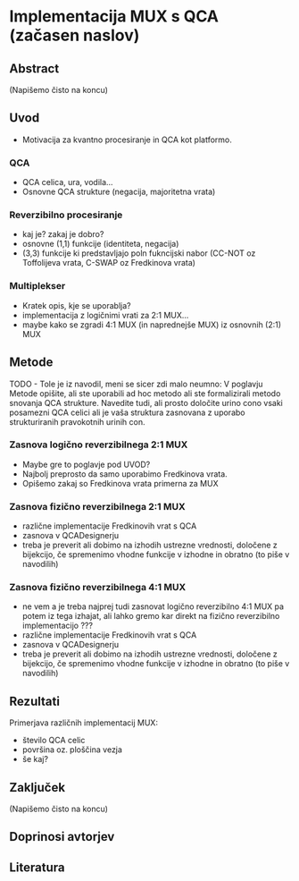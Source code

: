 # Implementacija MUX s QCA (začasen naslov)

## Abstract

(Napišemo čisto na koncu)

## Uvod

- Motivacija za kvantno procesiranje in QCA kot platformo.

### QCA

- QCA celica, ura, vodila...
- Osnovne QCA strukture (negacija, majoritetna vrata)

### Reverzibilno procesiranje

- kaj je? zakaj je dobro?
- osnovne (1,1) funkcije (identiteta, negacija)
- (3,3) funkcije ki predstavljajo poln fukncijski nabor (CC-NOT oz Toffolijeva vrata, C-SWAP oz Fredkinova vrata)

### Multiplekser

- Kratek opis, kje se uporablja?
- implementacija z logičnimi vrati za 2:1 MUX...
- maybe kako se zgradi 4:1 MUX (in naprednejše MUX) iz osnovnih (2:1) MUX

## Metode

TODO - Tole je iz navodil, meni se sicer zdi malo neumno: 
V poglavju Metode opišite, ali ste uporabili ad hoc metodo ali ste formalizirali metodo snovanja QCA strukture. Navedite tudi, ali prosto določite urino cono vsaki posamezni QCA celici ali je vaša struktura zasnovana z uporabo strukturiranih pravokotnih urinih con.

### Zasnova logično reverzibilnega 2:1 MUX

- Maybe gre to poglavje pod UVOD?
- Najbolj preprosto da samo uporabimo Fredkinova vrata.
- Opišemo zakaj so Fredkinova vrata primerna za MUX

### Zasnova fizično reverzibilnega 2:1 MUX 

- različne implementacije Fredkinovih vrat s QCA
- zasnova v QCADesignerju
- treba je preverit ali dobimo na izhodih ustrezne vrednosti, določene z bijekcijo, če spremenimo vhodne funkcije v izhodne in obratno (to piše v navodilih)

### Zasnova fizično reverzibilnega 4:1 MUX

- ne vem a je treba najprej tudi zasnovat logično reverzibilno 4:1 MUX pa potem iz tega izhajat, ali lahko gremo kar direkt na fizično reverzibilno implementacijo ???
- različne implementacije Fredkinovih vrat s QCA
- zasnova v QCADesignerju
- treba je preverit ali dobimo na izhodih ustrezne vrednosti, določene z bijekcijo, če spremenimo vhodne funkcije v izhodne in obratno (to piše v navodilih)

## Rezultati

Primerjava različnih implementacij MUX:
- število QCA celic
- površina oz. ploščina vezja
- še kaj?

## Zaključek

(Napišemo čisto na koncu)

## Doprinosi avtorjev


## Literatura


